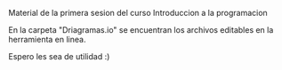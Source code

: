 Material de la primera sesion del curso Introduccion a la programacion

En la carpeta "Driagramas.io" se encuentran los archivos editables en la herramienta en linea.

Espero les sea de utilidad :)
